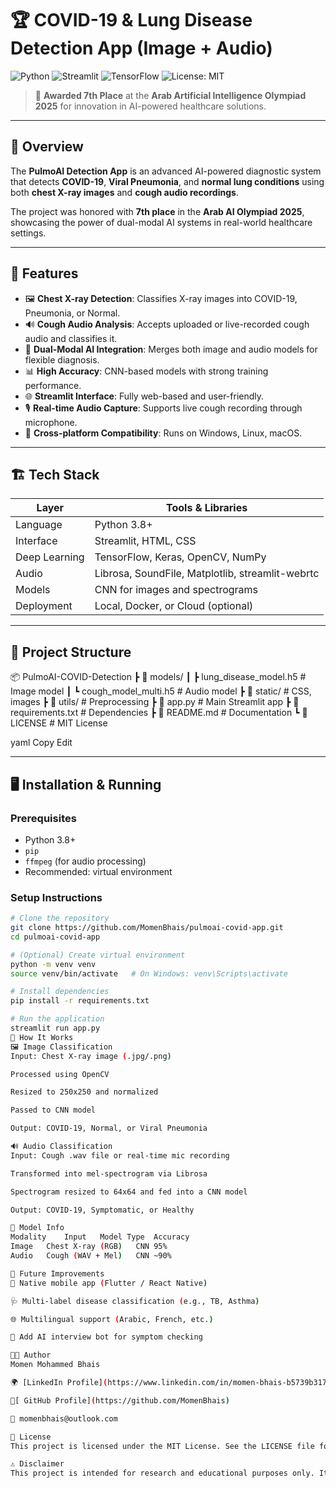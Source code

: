 # 🏆 COVID-19 & Lung Disease Detection App (Image + Audio)

![Python](https://img.shields.io/badge/Python-3.8+-blue?logo=python&logoColor=white)
![Streamlit](https://img.shields.io/badge/UI-Streamlit-ff4b4b?logo=streamlit)
![TensorFlow](https://img.shields.io/badge/Model-TensorFlow-orange?logo=tensorflow)
![License: MIT](https://img.shields.io/badge/License-MIT-green.svg)

> 🥇 **Awarded 7th Place** at the **Arab Artificial Intelligence Olympiad 2025** for innovation in AI-powered healthcare solutions.

---

## 📌 Overview

The **PulmoAI Detection App** is an advanced AI-powered diagnostic system that detects **COVID-19**, **Viral Pneumonia**, and **normal lung conditions** using both **chest X-ray images** and **cough audio recordings**.

The project was honored with **7th place** in the **Arab AI Olympiad 2025**, showcasing the power of dual-modal AI systems in real-world healthcare settings.

---

## 🚀 Features

- 🖼️ **Chest X-ray Detection**: Classifies X-ray images into COVID-19, Pneumonia, or Normal.
- 🔊 **Cough Audio Analysis**: Accepts uploaded or live-recorded cough audio and classifies it.
- 🧪 **Dual-Modal AI Integration**: Merges both image and audio models for flexible diagnosis.
- 📊 **High Accuracy**: CNN-based models with strong training performance.
- 🌐 **Streamlit Interface**: Fully web-based and user-friendly.
- 🎙️ **Real-time Audio Capture**: Supports live cough recording through microphone.
- 📁 **Cross-platform Compatibility**: Runs on Windows, Linux, macOS.

---

## 🏗️ Tech Stack

| Layer         | Tools & Libraries                                 |
|---------------|---------------------------------------------------|
| Language      | Python 3.8+                                       |
| Interface     | Streamlit, HTML, CSS                              |
| Deep Learning | TensorFlow, Keras, OpenCV, NumPy                  |
| Audio         | Librosa, SoundFile, Matplotlib, streamlit-webrtc |
| Models        | CNN for images and spectrograms                   |
| Deployment    | Local, Docker, or Cloud (optional)                |

---

## 📂 Project Structure

📦 PulmoAI-COVID-Detection
┣ 📂 models/
┃ ┣ lung_disease_model.h5 # Image model
┃ ┗ cough_model_multi.h5 # Audio model
┣ 📂 static/ # CSS, images
┣ 📂 utils/ # Preprocessing
┣ 📜 app.py # Main Streamlit app
┣ 📜 requirements.txt # Dependencies
┣ 📜 README.md # Documentation
┗ 📜 LICENSE # MIT License

yaml
Copy
Edit

---

## 🖥️ Installation & Running

### Prerequisites

- Python 3.8+
- `pip`
- `ffmpeg` (for audio processing)
- Recommended: virtual environment

### Setup Instructions

```bash
# Clone the repository
git clone https://github.com/MomenBhais/pulmoai-covid-app.git
cd pulmoai-covid-app

# (Optional) Create virtual environment
python -m venv venv
source venv/bin/activate   # On Windows: venv\Scripts\activate

# Install dependencies
pip install -r requirements.txt

# Run the application
streamlit run app.py
🎯 How It Works
🖼️ Image Classification
Input: Chest X-ray image (.jpg/.png)

Processed using OpenCV

Resized to 250x250 and normalized

Passed to CNN model

Output: COVID-19, Normal, or Viral Pneumonia

🔊 Audio Classification
Input: Cough .wav file or real-time mic recording

Transformed into mel-spectrogram via Librosa

Spectrogram resized to 64x64 and fed into a CNN model

Output: COVID-19, Symptomatic, or Healthy

🧪 Model Info
Modality	Input	Model Type	Accuracy
Image	Chest X-ray (RGB)	CNN	95%
Audio	Cough (WAV + Mel)	CNN	~90%

🧠 Future Improvements
📱 Native mobile app (Flutter / React Native)

🩺 Multi-label disease classification (e.g., TB, Asthma)

🌐 Multilingual support (Arabic, French, etc.)

🤖 Add AI interview bot for symptom checking

🧑‍💻 Author
Momen Mohammed Bhais

🌍 [LinkedIn Profile](https://www.linkedin.com/in/momen-bhais-b5739b317?utm_source=share&utm_campaign=share_via&utm_content=profile&utm_medium=ios_app)

🐙[ GitHub Profile](https://github.com/MomenBhais)

📧 momenbhais@outlook.com

📜 License
This project is licensed under the MIT License. See the LICENSE file for more details.

⚠️ Disclaimer
This project is intended for research and educational purposes only. It is not approved as a clinical tool and should not be used for self-diagnosis or treatment decisions.
